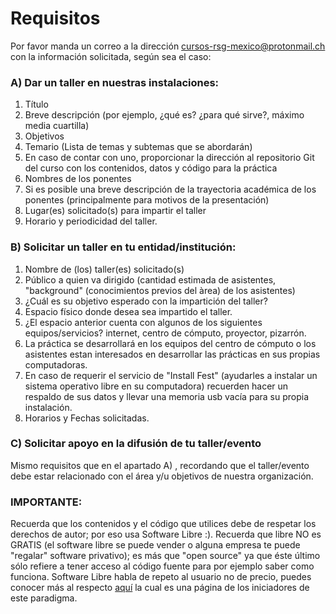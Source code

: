 

# Requisitos
Por favor manda un correo a la dirección cursos-rsg-mexico@protonmail.ch con la información solicitada, según sea el caso:


### A) Dar un taller en nuestras instalaciones:

1. Título
2. Breve descripción (por ejemplo, ¿qué es? ¿para qué sirve?, máximo media cuartilla)
3. Objetivos
4. Temario (Lista de temas y subtemas que se abordarán)
5. En caso de contar con uno, proporcionar la dirección al repositorio Git del curso con los contenidos, datos y código para la práctica 
6. Nombres de los ponentes
7. Si es posible una breve descripción de la trayectoria académica de los ponentes (principalmente para motivos de la presentación)
8. Lugar(es) solicitado(s) para impartir el taller
9. Horario y periodicidad del taller.

### B) Solicitar un taller en tu entidad/institución:

1. Nombre de (los) taller(es) solicitado(s)
2. Público a quien va dirigido (cantidad estimada de asistentes, "background" (conocimientos previos del àrea) de los asistentes)
3. ¿Cuál es su objetivo esperado con la impartición del taller?
4. Espacio físico donde desea sea impartido el taller.
5. ¿El espacio anterior cuenta con algunos de los siguientes equipos/servicios? internet, centro de cómputo, proyector, pizarrón. 
6. La práctica se desarrollará en los equipos del centro de cómputo o los asistentes estan interesados en desarrollar las prácticas en sus propias computadoras.
7. En caso de requerir el servicio de "Install Fest" (ayudarles a instalar un sistema operativo libre en su computadora) recuerden hacer un respaldo de sus datos y llevar una memoria usb vacía para su propia instalación.
8. Horarios y Fechas solicitadas.

### C) Solicitar apoyo en la difusión de tu taller/evento 

Mismo requisitos que en el apartado A) , recordando que el taller/evento debe estar relacionado con el área y/u objetivos de nuestra organización.

### IMPORTANTE:

Recuerda que los contenidos y el código que utilices debe de respetar los derechos de autor; por eso usa Software Libre :). Recuerda que libre NO es GRATIS (el software libre se puede vender o alguna empresa te puede "regalar" software privativo); es más que "open source" ya que éste último sólo refiere a tener acceso al código fuente para por ejemplo saber como funciona. Software Libre habla de repeto al usuario no de precio, puedes conocer más al respecto [aquí](https://www.gnu.org/philosophy/free-sw.es.html) la cual es una página de los iniciadores de este paradigma. 
